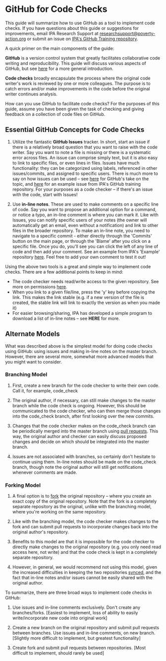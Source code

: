 GitHub for Code Checks
======================

This guide will summarize how to use GitHub as a tool to implement code checks. If you have questions about this guide or suggestions for improvements, email IPA Research Support at researchsupport@poverty-action.org or submit an issue on [IPA's GitHub Training repository](https://github.com/PovertyAction/github-training/issues/).

A quick primer on the main components of the guide:

**GitHub** is a version control system that greatly facilitates collaborative code writing and reproducibility. This guide will discuss various aspects of GitHub, but see [here](https://github.com/PovertyAction/github-training/blob/master/resources/GitHub%20User%20Guide.md) for a more general introduction.

**Code checks** broadly encapsulate the process where the original code writer's work is reviewed by one or more colleagues. The purpose is to catch errors and/or make improvements in the code before the original writer continues analysis.

How can you use GitHub to facilitate code checks? For the purposes of this guide, assume you have been given the task of checking and giving feedback on a collection of code files on GitHub.

Essential GitHub Concepts for Code Checks
-----------------------------------------

1) Utilize the fantastic **GitHub Issues** tracker. In short, start an issue if there is a relatively broad question that you want to raise with the code writer. Say you want to note a file is missing or there is a systematic error across files. An issue can comprise simply text, but it is also easy to link to specific files, or even lines in files. Issues have much functionality: they can be categorized using labels, referenced in other issues/commits, and assigned to specific users. There is much more to say on how issues can be used – see [here](https://guides.github.com/features/issues/) for GitHub's take on the topic, and [here](https://github.com/PovertyAction/github-training/issues/2) for an example issue from IPA's GitHub training repository. For your purposes as a code checker – if there's an issue with the code, start with Issues!

2) Use **in-line notes**. These are used to make comments on a specific line of code. Say you want to propose an additional option for a command, or notice a typo, an in-line comment is where you can mark it. Like with Issues, you can notify specific users of your notes (the owner will automatically get an email, even without a notification) and link to other files in the broader repository. To make an in-line note, you need to navigate to a specific commit - either directly through the 'Commits' button on the main page, or through the 'Blame' after you click on a specific file. Once you do, you'll see you can click the left of any line of code and then add your comment.  See an example from IPA's 'Example' repository [here](https://github.com/PovertyAction/IPA_Example/commit/3de6744e3ed9131823ca94cb0b5ace5969a64f8a). Feel free to add your own comment to test it out!

Using the above two tools is a great and simple way to implement code checks. There are a few additional points to keep in mind:

- The code checker needs read/write access to the given repository. See more on permissions [here](https://help.github.com/articles/permission-levels-for-an-organization-repository/).
- When you link to a given file/line, press the 'y' key before copying the link. This makes the link stable (e.g. if a new version of the file is created, the stable link will link to exactly the version as when you made it)
- For easier browsing/sharing, IPA has developed a simple program to download a list of in-line notes – see **HERE** for more.

Alternate Models
----------------

What was described above is the simplest model for doing code checks using GitHub: using issues and making in-line notes on the master branch. However, there are several more, somewhat more advanced models that you might want to consider.

### Branching Model

1. First, create a new branch for the code checker to write their own code. Call it, for example, code_check

2. The original author, if necessary, can still make changes to the master branch while the code check is ongoing. However, this should be communicated to the code checker, who can then merge those changes into the code_check branch, after first looking over the new commits.

3. Changes that the code checker makes on the code_check branch can be periodically merged into the master branch using [pull requests](https://help.github.com/articles/using-pull-requests/). This way, the original author and checker can easily discuss proposed changes and decide on which should be integrated into the master branch.

4. Issues are not associated with branches, so certainly don't hesitate to continue using them. In-line notes should be made on the code_check branch, though note the original author will still get notifications whenever comments are made.

### Forking Model

1. A final option is to [fork](https://help.github.com/articles/fork-a-repo/) the original repository – where you create an exact copy of the original repository. Note that the fork is a completely separate repository as the original, unlike with the branching model, where you're working on the same repository.

2. Like with the branching model, the code checker makes changes to the fork and can submit pull requests to incorporate changes back into the original author's repository.

3. Benefits to this model are that it is impossible for the code checker to directly make changes to the original repository (e.g. you only need read access here, not write) and that the code check is kept in a completely separate repository.

4. However, in general, we would recommend not using this model, given the increased difficulties in keeping the two repositories [synced](https://help.github.com/articles/fork-a-repo/#step-3-configure-git-to-sync-your-fork-with-the-original-spoon-knife-repository), and the fact that in-line notes and/or issues cannot be easily shared with the original author.

To summarize, there are three broad ways to implement code checks in GitHub:

1. Use issues and in-line comments exclusively. Don't create any branches/forks. [Easiest to implement, loss of ability to easily write/incorporate new code into original work]

2. Create a new branch on the original repository and submit pull requests between branches. Use issues and in-line comments, on new branch. [Slightly more difficult to implement, but greatest functionality]

3. Create fork and submit pull requests between repositories. [Most difficult to implement, should rarely be used]
